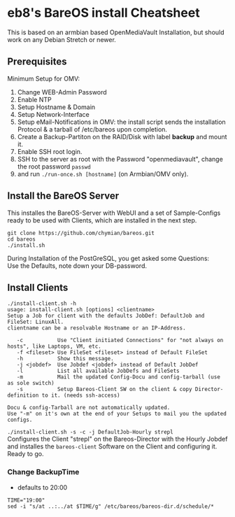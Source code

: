 # eb8's BareOS install Cheatsheet

This is based on an armbian based OpenMediaVault Installation, but should work on any Debian Stretch or newer.

## Prerequisites  
Minimum Setup for OMV:  
1) Change WEB-Admin Password  
2) Enable NTP  
3) Setup Hostname & Domain  
4) Setup Network-Interface  
5) Setup eMail-Notifications in OMV: the install script sends the installation Protocol & a tarball of /etc/bareos upon completion.
6) Create a Backup-Partiton on the RAID/Disk with label **backup** and mount it.  
7) Enable SSH root login.  
8) SSH to the server as root with the Password "openmediavault", change the root password `passwd`  
9) and run `./run-once.sh [hostname]` (on Armbian/OMV only).  

## Install the BareOS Server  
This installes the BareOS-Server with WebUI and a set of Sample-Configs ready to be used with Clients, which are installed in the next step.
```
git clone https://github.com/chymian/bareos.git
cd bareos
./install.sh
```
During Installation of the PostGreSQL, you get asked some Questions:  
Use the Defaults, note down your DB-password.

## Install Clients  
```
./install-client.sh -h
usage: install-client.sh [options] <clientname>
Setup a Job for client with the defaults JobDef: DefaultJob and FileSet: LinuxAll.
clientname can be a resolvable Hostname or an IP-Address.

   -c           Use "Client initiated Connections" for "not always on hosts", like Laptops, VM, etc.
   -f <fileset> Use FileSet <fileset> instead of Default FileSet
   -h           Show this message.
   -j <jobdef>  Use Jobdef <jobdef> instead of Default JobDef
   -l           List all available JobDefs and FileSets
   -m           Mail the updated Config-Docu and config-tarball (use as sole switch)
   -s           Setup Bareos-Client SW on the client & copy Director-definition to it. (needs ssh-access)

Docu & config-Tarball are not automatically updated.
Use "-m" on it's own at the end of your Setups to mail you the updated configs.
```

`./install-client.sh -s -c -j DefaultJob-Hourly strepl`  
Configures the Client "strepl" on the Bareos-Director with the Hourly Jobdef and installes the `bareos-client` Software on the Client and configuring it.
Ready to go.


### Change BackupTime
* defaults to 20:00
```
TIME="19:00"
sed -i "s/at ..:../at $TIME/g" /etc/bareos/bareos-dir.d/schedule/*
```
